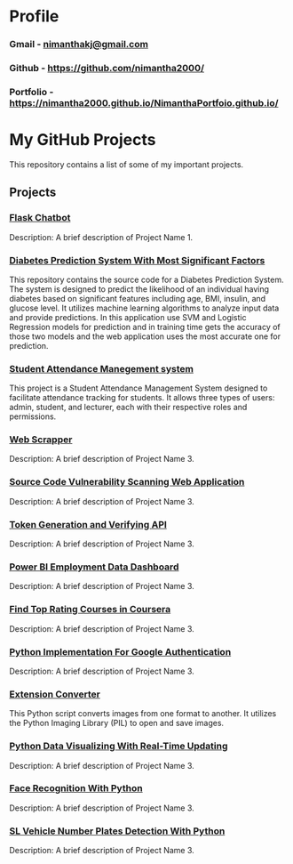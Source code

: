 # Profile
### Gmail - nimanthakj@gmail.com
### Github - https://github.com/nimantha2000/
### Portfolio - https://nimantha2000.github.io/NimanthaPortfoio.github.io/

# My GitHub Projects

This repository contains a list of some of my important projects.

## Projects

### [Flask Chatbot](https://github.com/nimantha2000/Flask-Chatbot-with-ML)
Description: A brief description of Project Name 1.

### [Diabetes Prediction System With Most Significant Factors](https://github.com/nimantha2000/Diabetes_Prediction_system_FYP)
This repository contains the source code for a Diabetes Prediction System. The system is designed to predict the likelihood of an individual having diabetes based on significant features including age, BMI, insulin, and glucose level. It utilizes machine learning algorithms to analyze input data and provide predictions. In this application use SVM and Logistic Regression models for prediction and in training time gets the accuracy of those two models and the web application uses the most accurate one for prediction.
### [Student Attendance Manegement system](https://github.com/nimantha2000/student_attendents_manegement_System)
This project is a Student Attendance Management System designed to facilitate attendance tracking for students. It allows three types of users: admin, student, and lecturer, each with their respective roles and permissions.

### [Web Scrapper](https://github.com/nimantha2000/WebScrapper_UsingPython )
Description: A brief description of Project Name 3.

### [Source Code Vulnerability Scanning Web Application](https://github.com/nimantha2000/source-Code-Vulnerability-scanning-web-application )
Description: A brief description of Project Name 3.

### [Token Generation and Verifying API](https://github.com/nimantha2000/Simpale-Token-Generating-and-Verifying-API)
Description: A brief description of Project Name 3.

### [Power BI Employment Data Dashboard](https://github.com/nimantha2000/PowerBI_EmployeeDataDashboard )
Description: A brief description of Project Name 3.

### [Find Top Rating Courses in Coursera](https://github.com/nimantha2000/Find_Top_Most_Courses_In_Coursera )
Description: A brief description of Project Name 3.

### [Python Implementation For Google Authentication](https://github.com/nimantha2000/Python_Implementation_part_For_Google_Authentication)
Description: A brief description of Project Name 3.

### [Extension Converter](https://github.com/nimantha2000/Extension_Converter)
This Python script converts images from one format to another. It utilizes the Python Imaging Library (PIL) to open and save images.

### [Python Data Visualizing With Real-Time Updating](https://github.com/nimantha2000/Python_data_visualizing_with_real_time_updating)
Description: A brief description of Project Name 3.


### [Face Recognition With Python](https://github.com/nimantha2000/Face_Recognition_With_Python)
Description: A brief description of Project Name 3.

### [SL Vehicle Number Plates Detection With Python](https://github.com/nimantha2000/SL_Vehical_Number_Plates_Detection_With_Python )
Description: A brief description of Project Name 3.

